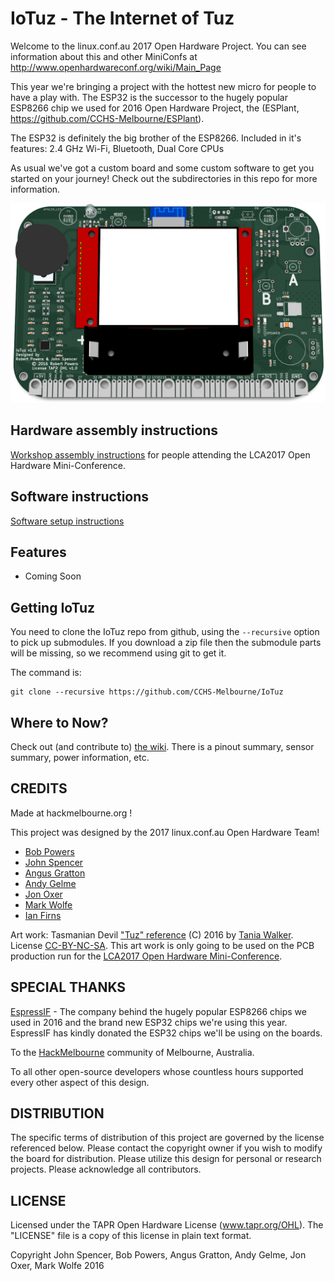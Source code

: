 IoTuz - The Internet of Tuz
=============

Welcome to the linux.conf.au 2017 Open Hardware Project.  You can see information about this and other MiniConfs at http://www.openhardwareconf.org/wiki/Main_Page

This year we're bringing a project with the hottest new micro for people to have a play with. The ESP32 is the successor to the hugely popular ESP8266 chip we used for 2016 Open Hardware Project, the (ESPlant, https://github.com/CCHS-Melbourne/ESPlant).

The ESP32 is definitely the big brother of the ESP8266.  Included in it's features: 2.4 GHz Wi-Fi, Bluetooth, Dual Core CPUs

As usual we've got a custom board and some custom software to get you started on your journey!  Check out the subdirectories in this repo for more information.

![IoTuz Render](https://github.com/CCHS-Melbourne/IoTuz/blob/master/Circuit/Resources/IoTuz-Render.png)

Hardware assembly instructions
------------------------------
[Workshop assembly instructions](https://github.com/CCHS-Melbourne/IoTuz/wiki/Assembly-Instructions)
for people attending the LCA2017 Open Hardware Mini-Conference.

Software instructions
---------------------

[Software setup instructions](https://github.com/CCHS-Melbourne/IoTuz/wiki/Software-Instructions)

Features
--------

* Coming Soon

Getting IoTuz
---------------

You need to clone the IoTuz repo from github, using the `--recursive` option to pick up submodules. If you download a zip file then the submodule parts will be missing, so we recommend using git to get it.

The command is:
```
git clone --recursive https://github.com/CCHS-Melbourne/IoTuz
```


Where to Now?
-------------

Check out (and contribute to) [the wiki](https://github.com/CCHS-Melbourne/IoTuz/wiki). There is a pinout summary, sensor summary, power information, etc.

CREDITS
------------

Made at hackmelbourne.org !

This project was designed by the 2017 linux.conf.au Open Hardware Team!
 - [Bob Powers](https://github.com/rdpowers)
 - [John Spencer](https://github.com/mage0r)
 - [Angus Gratton](https://github.com/projectgus)
 - [Andy Gelme](https://github.com/geekscape)
 - [Jon Oxer](https://github.com/jonoxer)
 - [Mark Wolfe](https://github.com/wolfeidau)
 - [Ian Firns](https://github.com/firnsy)

Art work: Tasmanian Devil ["Tuz" reference](http://www.redbubble.com/people/taniawalker/works/22375875-round-tasmania-vignettes) (C) 2016 by [Tania Walker](http://www.taniawalker.com).  License [CC-BY-NC-SA](https://creativecommons.org/licenses/by-nc-sa/2.0).  This art work is only going to be used on the PCB production run for the [LCA2017 Open Hardware Mini-Conference](http://www.openhardwareconf.org/wiki/OHC2017).

SPECIAL THANKS
------------

[EspressIF](https://espressif.com/) - The company behind the hugely popular ESP8266 chips we used in 2016 and the brand new ESP32 chips we're using this year.  EspressIF has kindly donated the ESP32 chips we'll be using on the boards.

To the [HackMelbourne](http://hackmelbourne.org) community of Melbourne, Australia.

To all other open-source developers whose countless hours supported every other aspect of this design.

DISTRIBUTION
------------
The specific terms of distribution of this project are governed by the
license referenced below. Please contact the copyright owner if you wish to modify the board for distribution. Please utilize this design for personal or research projects. Please acknowledge all contributors.

LICENSE
-------
Licensed under the TAPR Open Hardware License (www.tapr.org/OHL).
The "LICENSE" file is a copy of this license in plain text format.

Copyright John Spencer, Bob Powers, Angus Gratton, Andy Gelme, Jon Oxer, Mark Wolfe 2016
